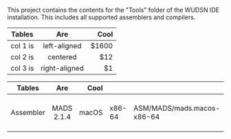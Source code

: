 This project contains the contents for the "Tools" folder of the WUDSN IDE installation. This includes all supported assemblers and compilers.

| Tables   |      Are      |  Cool |
|----------|:-------------:|------:|
| col 1 is |  left-aligned | $1600 |
| col 2 is |    centered   |   $12 |
| col 3 is | right-aligned |    $1 |

| Tables  |      Are      |  Cool |       |                           |                                |                   |
|---------|:-------------:|------:|-------|---------------------------|--------------------------------|-------------------|
|Assembler|	MADS	2.1.4     |	macOS |	x86-64|	ASM/MADS/mads.macos-x86-64|	Mach-O 64-bit executable x86_64| 2021-10-30 22:11:1|
